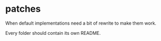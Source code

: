 # patches
When default implementations need a bit of rewrite to make them work.

Every folder should contain its own README.

